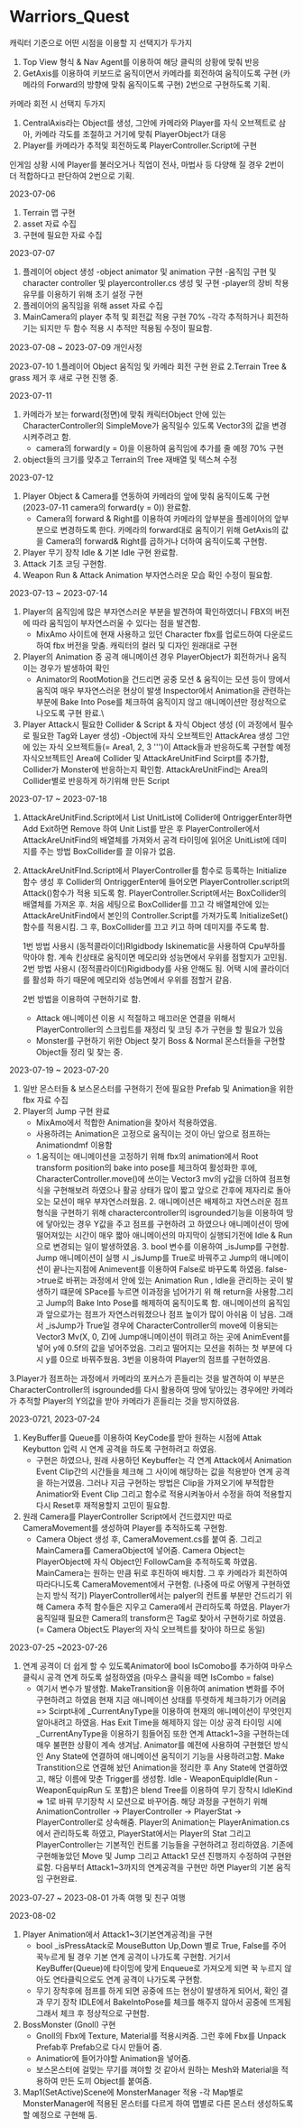 # Warriors_Quest

캐릭터 기준으로 어떤 시점을 이용할 지 선택지가 두가지
1. Top View 형식 & Nav Agent를 이용하여 해당 클릭의 상황에 맞춰 반응
2. GetAxis를 이용하여 키보드로 움직이면서 카메라를 회전하여 움직이도록 구현 (카메라의 Forward의 방향에 맞춰 움직이도록 구현)
2번으로 구현하도록 기획.

카메라 회전 시 선택지 두가지
1. CentralAxis라는 Object를 생성, 그안에 카메라와 Player를 자식 오브젝트로 삼아, 카메라 각도를 조절하고 거기에 맞춰 PlayerObject가 대응
2. Player를 카메라가 추적및 회전하도록 PlayerController.Script에 구현

인게임 상황 시에 Player를 불러오거나 직업이 전사, 마법사 등 다양해 질 경우 2번이 더 적합하다고 판단하여 2번으로 기획.
 
2023-07-06
1. Terrain 맵 구현
2. asset 자료 수집
3. 구현에 필요한 자료 수집

2023-07-07
1. 플레이어 object 생성
   -object animator 및 animation 구현
   -움직임 구현 및 character controller 및 playercontroller.cs 생성 및 구현
   -player의 장비 착용 유무를 이용하기 위해 초기 설정 구현
2. 플레이어의 움직임을 위해 asset 자료 수집
3. MainCamera의 player 추적 및 회전값 적용 구현 70%
   -각각 추적하거나 회전하기는 되지만 두 함수 적용 시 추적만 적용됨 수정이 필요함.

2023-07-08 ~ 2023-07-09 개인사정

2023-07-10
1.플레이어 Object 움직임 및 카메라 회전 구현 완료
2.Terrain Tree & grass 제거 후 새로 구현 진행 중.

2023-07-11
1. 카메라가 보는 forward(정면)에 맞춰 캐릭터Object 안에 있는 CharacterController의 SimpleMove가 움직일수 있도록 Vector3의 값을 변경시켜주려고 함.
   - camera의 forward(y = 0)을 이용하여 움직임에 추가를 줄 예정 70% 구현
2. object들의 크기를 맞추고 Terrain의 Tree 재배열 및 텍스쳐 수정

2023-07-12
1. Player Object & Camera를 연동하여 카메라의 앞에 맞춰 움직이도록 구현(2023-07-11 camera의 forward(y = 0)) 완료함.
   - Camera의 forward & Right를 이용하여 카메라의 앞부분을 플레이어의 앞부분으로 변경하도록 한다.
     카메라의 forward대로 움직이기 위해 GetAxis의 값을 Camera의 forward& Right를 곱하거나 더하여 움직이도록 구현함.
2. Player 무기 장착 Idle & 기본 Idle 구현 완료함.
3. Attack 기초 코딩 구현함.
4. Weapon Run & Attack Animation 부자연스러운 모습 확인 수정이 필요함.

2023-07-13 ~ 2023-07-14
1. Player의 움직임에 많은 부자연스러운 부분을 발견하여 확인하였더니 FBX의 버전에 따라 움직임이 부자연스러울 수 있다는 점을 발견함.
   - MixAmo 사이트에 현재 사용하고 있던 Character fbx를 업로드하여 다운로드하여 fbx 버전을 맞춤.
     캐릭터의 컬러 및 디자인 원래대로 구현
2. Player의 Animation 중 공격 애니메이션 경우 PlayerObject가 회전하거나 움직이는 경우가 발생하여 확인
   - Animator의 RootMotion을 건드리면 공중 모션 & 움직이는 모션 등이 땅에서 움직여 매우 부자연스러운 현상이 발생
     Inspector에서 Animation을 관련하는 부분에 Bake Into Pose를 체크하여 움직이지 않고 애니메이션만 정상적으로 나오도록 구현 완료.\
3. Player Attack시 필요한 Collider & Script & 자식 Object 생성 (이 과정에서 필수로 필요한 Tag와 Layer 생성)
   -Object에 자식 오브젝트인 AttackArea 생성 그안에 있는 자식 오브젝트들(= Area1, 2, 3 ''')이 Attack들과 반응하도록 구현할 예정
    자식오브젝트인 Area에 Collider 및 AttackAreUnitFind Scirpt를 추가함, Collider가 Monster에 반응하는지 확인함.
    AttackAreUnitFind는 Area의 Collider별로 반응하게 하기위해 만든 Script

2023-07-17 ~ 2023-07-18
1. AttackAreUnitFind.Script에서 List UnitList에 Collider에 OntriggerEnter하면 Add Exit하면 Remove 하여 Unit List를 받은 후
   PlayerController에서 AttackAreUnitFind의 배열체를 가져와서 공격 타이밍에 읽어온 UnitList에 데미지를 주는 방법
   BoxCollider를 끌 이유가 없음.
2. AttackAreUnitFInd.Script에서 PlayerController를 함수로 등록하는 Initialize 함수 생성 후 Collider의 OntriggerEnter에 들어오면
   PlayerController.script의 Attack()함수가 적용 되도록 함. PlayerController.Script에서는 BoxCollider의 배열체를 가져온 후.
   처음 세팅으로 BoxCollider를 끄고 각 배열체안에 있는 AttackAreUnitFind에서 본인의 Controller.Script를 가져가도록 InitializeSet()함수를 적용시킴.
   그 후, BoxCollider를 끄고 키고 하며 데미지를 주도록 함.

   1번 방법 사용시 (동적콜라이더)RIgidbody Iskinematic을 사용하여 Cpu부하를 막아야 함. 계속 킨상태로 움직이면 메모리와 성능면에서 우위를 점할지가 고민됨.
   2번 방법 사용시 (정적콜라이더)Rigidbody를 사용 안해도 됨. 어택 시에 콜라이더를 활성화 하기 때문에 메모리와 성능면에서 우위를 점할거 같음.

   2번 방법을 이용하여 구현하기로 함.
   + Attack 애니메이션 이용 시 적절하고 매끄러운 연결을 위해서 PlayerController의 스크립트를 재정리 및 코딩 추가 구현을 할 필요가 있음
   + Monster를 구현하기 위한 Object 찾기 Boss & Normal 몬스터들을 구현할 Object들 정리 및 찾는 중.

2023-07-19 ~ 2023-07-20
1. 일반 몬스터들 & 보스몬스터를 구현하기 전에 필요한 Prefab 및 Animation을 위한 fbx 자료 수집
2. Player의 Jump 구현 완료
   - MixAmo에서 적합한 Animation을 찾아서 적용하였음.
   - 사용하려는 Animation은 고정으로 움직이는 것이 아닌 앞으로 점프하는 Animationdmf 이용함
   - 1.움직이는 애니메이션을 고정하기 위해 fbx의 animation에서 Root transform position의 bake into pose를 체크하여 활성화한 후에,
     CharacterController.move()에 쓰이는 Vector3 mv의 y값을 더하여 점프형식을 구현해보려 하였으나 활공 상태가 많이 짧고 앞으로 간후에 제자리로 돌아오는 모션이 
     매우 부자연스러웠음.
     2. 애니메이션은 배제하고 자연스러운 점프 형식을 구현하기 위해 charactercontroller의 isgrounded기능을 이용하여 땅에 닿아있는 경우 Y값을 주고 점프를 구현하려
     고 하였으나 애니메이션이 땅에 떨어져있는 시간이 매우 짧아 애니메이션의 마지막이 실행되기전에 Idle & Run으로 변경되는 일이 발생하였음.
     3. bool 변수를 이용하여 _isJump를 구현함. Jump 애니메이션이 실행 시 _isJump를 True로 바꿔주고 Jump의 애니메이션이 끝나는지점에 Animevent를 이용하여 
     False로 바꾸도록 하였음. false->true로 바뀌는 과정에서 안에 있는 Animation Run , Idle을 관리하는 곳이 발생하기 떄문에 SPace를 누르면 이과정을 넘어가기 위 
     해 return을 사용함.그리고 Jump의 Bake Into Pose를 해제하여 움직이도록 함. 애니메이션의 움직임과 앞으로가는 점프가 자연스러워졌으나 점프 높이가 많이 아쉬움 
     이 남음. 그래서 _isJump가 True일 경우에 CharacterController의 move에 이용되는 Vector3 Mv(X, 0, Z)에 Jump애니메이션이 뛰려고 하는 곳에 AnimEvent를 넣어 
     y에 0.5f의 값을 넣어주었음. 그리고 떨어지는 모션을 취하는 첫 부분에 다시 y를 0으로 바꿔주웠음.
   3번을 이용하여 Player의 점프를 구현하였음.

3.Player가 점프하는 과정에서 카메라의 포커스가 흔들리는 것을 발견하여 이 부분은 CharacterController의 isgrounded를 다시 활용하여 땅에 닿아있는 경우에만 카메라가
  추적할 Player의 Y의값을 받아 카메라가 흔들리는 것을 방지하였음.

2023-0721, 2023-07-24
1. KeyBuffer를 Queue를 이용하여 KeyCode를 받아 원하는 시점에 Attak Keybutton 입력 시 연계 공격을 하도록 구현하려고 하였음.
   - 구현은 하였으나, 원래 사용하던 Keybuffer는 각 연계 Attack에서 Animation Event Clip간의 시간들을 체크해 그 사이에 해당하는 값을 적용받아 연계 공격을 하는거였음.
     그러나 지금 구현하는 방법은 Clip을 가져오기에 부적합한 Animatior와 Event Clip 그리고 함수로 적용시켜놓아서 수정을 하여 적용할지 다시 Reset후 재적용할지 고민이       필요함.
2. 원래 Camera를 PlayerController Script에서 건드렸지만 따로 CameraMovement를 생성하여 Player를 추적하도록 구현함.
   - Camera Object 생성 후, CameraMovement.cs를 붙여 줌. 그리고 MainCamera를 CameraObject에 넣어줌.
     Camera Object는 PlayerObject에 자식 Object인 FollowCam을 추적하도록 하였음. MainCamera는 원하는 만큼 뒤로 후진하여 배치함.
     그 후 카메라가 회전하여 따라다니도록 CameraMovement에서 구현함. (나중에 따로 어떻게 구현하였는지 방식 적기)
     PlayerController에서는 palyer의 컨트롤 부분만 건드리기 위해 Camera 추적 함수들은 지우고  Camera에서 관리하도록 하였음.
     Player가 움직일때 필요한 Camera의 transform은 Tag로 찾아서 구현하기로 하였음.(= Camera Object도 Player의 자식 오브젝트를 찾아야 하므로 동일)

2023-07-25 ~2023-07-26
1. 연계 공격이 더 쉽게 할 수 있도록Animator에 bool IsComobo를 추가하여 마우스 클릭시 공격 연계 하도록 설정하였음 (마우스 클릭을 떼면 IsCombo = false)
   - 여기서 변수가 발생함. MakeTransition을 이용하여 animation 변화를 주어 구현하려고 하였음
     현재 지금 애니메이션 상태를 뚜렷하게 체크하기가 어려움 => Scirpt내에 _CurrentAnyType을 이용하여 현재의 애니메이션이 무엇인지 알아내려고 하였음.
     Has Exit Time을 해제하지 않는 이상 공격 타이밍 시에 _CurrentAnyType을 이용하기 힘들어짐
     또한 연계 Attack1~3을 구현하는데 매우 불편한 상황이 계속 생겨남.
     Animator를 예전에 사용하여 구현했던 방식인 Any State에 연결하여 애니메이션 움직이기 기능을 사용하려고함.
     Make Transtition으로 연결해 놨던 Animation을 정리한 후 Any State에 연결하였고, 해당 이름에 맞춘 Trigger를 생성함.
     Idle - WeaponEquipIdle(Run - WeaponEquipRun 도 포함)은 blend Tree를 이용하여 무기 장착시 IdleKind => 1로 바꿔 무기장착 시 모션으로 바꾸어줌.
     해당 과정을 구현하기 위해 AnimationController -> PlayerController -> PlayerStat -> PlayerController로 상속해줌.
     Player의 Animation는 PlayerAnimation.cs에서 관리하도록 하였고, PlayerStat에서는 Player의 Stat 그리고 PlayerController는 기본적인 컨트롤 기능들을 구현하려고      정리하였음.
     기존에 구현해놓았던 Move 및 Jump 그리고 Attack1 모션 진행까지 수정하여 구현완료함.
     다음부터 Attack1~3까지의 연계공격을 구현만 하면 Player의 기본 움직임 구현완료.

2023-07-27 ~ 2023-08-01
가족 여행 및 친구 여행

2023-08-02
1. Player Animation에서 Attack1~3(기본연계공격)을 구현
   - bool _isPressAtack로 MouseButton Up,Down 별로 True, False를 주어 꾹누르게 될 경우 기본 연계 공격이 나가도록 구현함.
     거기서 KeyBuffer(Queue<KeyCode>)에 타이밍에 맞게 Enqueue로 가져오게 되면 꾹 누르지 않아도 연타클릭으로도 연계 공격이 나가도록 구현함.
   - 무기 장착후에 점프를 하게 되면 공중에 뜨는 현상이 발생하게 되어서, 확인 결과 무기 장착 IDLE에서 BakeIntoPose를 체크를 해주지 않아서 공중에 뜨게됨
     그래서 체크 후 정상적으로 구현함.
2. BossMonster (Gnoll) 구현
   - Gnoll의 Fbx에 Texture, Material를 적용시켜줌. 그런 후에 Fbx를 Unpack Prefab후 Prefab으로 다시 만들어 줌.
   - Animatior에 들어가야할 Animation을 넣어줌.
   - 보스몬스터에 걸맞는 무기를 껴야할 것 같아서 원하는 Mesh와 Material을 적용하여 만든 도끼 Object를 붙여줌.
4. Map1(SetActive)Scene에 MonsterManager 적용
 -각 Map별로 MonsterManager에 적용된 몬스터를 다르게 하여 맵별로 다른 몬스터 생성하도록 할 예정으로 구현해 둠.
